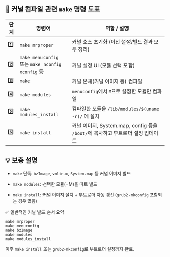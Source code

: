## 🧩 커널 컴파일 관련 `make` 명령 도표

|단계|명령어|역할 / 설명|
|---|---|---|
|1️⃣|`make mrproper`|커널 소스 초기화 (이전 설정/빌드 결과 모두 정리)|
|2️⃣|`make menuconfig`  <br>또는 `make nconfig` `xconfig` 등|커널 설정 UI (모듈 선택 포함)|
|3️⃣|`make`|커널 본체(커널 이미지 등) 컴파일|
|4️⃣|`make modules`|`menuconfig`에서 `M`으로 설정한 모듈만 컴파일|
|5️⃣|`make modules_install`|컴파일한 모듈을 `/lib/modules/$(uname -r)/` 에 설치|
|6️⃣|`make install`|커널 이미지, System.map, config 등을 `/boot/`에 복사하고 부트로더 설정 업데이트|
## 💡 보충 설명

- `make` 단독: `bzImage`, `vmlinux`, `System.map` 등 커널 이미지 빌드
    
- `make modules`: 선택한 모듈(=M)을 따로 빌드
    
- `make install`: 커널 이미지 설치 + 부트로더 자동 갱신 (`grub2-mkconfig` 포함되는 경우 많음)

✅ 일반적인 커널 빌드 순서 요약

```
make mrproper
make menuconfig
make bzImage
make modules
make modules_install
```
이후 `make install` 또는 `grub2-mkconfig`로 부트로더 설정까지 완료.